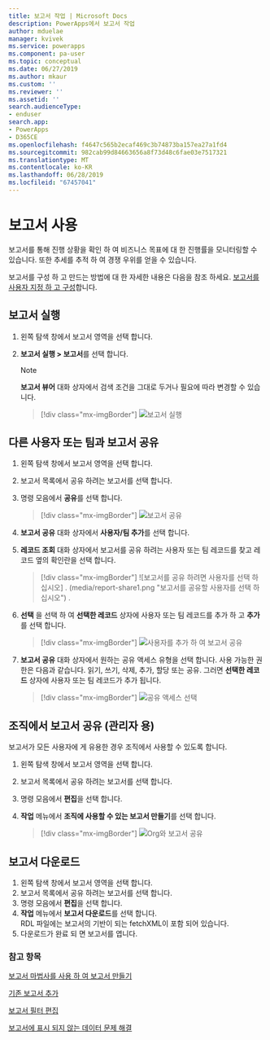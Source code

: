 ```yaml
---
title: 보고서 작업 | Microsoft Docs
description: PowerApps에서 보고서 작업
author: mduelae
manager: kvivek
ms.service: powerapps
ms.component: pa-user
ms.topic: conceptual
ms.date: 06/27/2019
ms.author: mkaur
ms.custom: ''
ms.reviewer: ''
ms.assetid: ''
search.audienceType:
- enduser
search.app:
- PowerApps
- D365CE
ms.openlocfilehash: f4647c565b2ecaf469c3b74873ba157ea27a1fd4
ms.sourcegitcommit: 982cab99d84663656a8f73d48c6fae03e7517321
ms.translationtype: MT
ms.contentlocale: ko-KR
ms.lasthandoff: 06/28/2019
ms.locfileid: "67457041"
---
```

# <a name="work-with-reports"></a>보고서 사용

보고서를 통해 진행 상황을 확인 하 여 비즈니스 목표에 대 한 진행률을 모니터링할 수 있습니다. 또한 추세를 추적 하 여 경쟁 우위를 얻을 수 있습니다.  

보고서를 구성 하 고 만드는 방법에 대 한 자세한 내용은 다음을 참조 하세요. [보고서를 사용자 지정 하 고 구성](https://docs.microsoft.com/powerapps/maker/model-driven-apps/add-reporting-to-app)합니다.
  
## <a name="run-a-report"></a>보고서 실행  
  
1. 왼쪽 탐색 창에서 보고서 영역을 선택 합니다. 
2. **보고서 실행 > 보고서**를 선택 합니다.  
  
   > [!NOTE]
   >  **보고서 뷰어** 대화 상자에서 검색 조건을 그대로 두거나 필요에 따라 변경할 수 있습니다.  
   
   > [!div class="mx-imgBorder"]
   > ![보고서 실행](media/report-run.png "보고서 실행")
 
  
## <a name="share-a-report-with-other-users-or-teams"></a>다른 사용자 또는 팀과 보고서 공유    

1. 왼쪽 탐색 창에서 보고서 영역을 선택 합니다.  
2. 보고서 목록에서 공유 하려는 보고서를 선택 합니다.  
3. 명령 모음에서 **공유**를 선택 합니다.

   > [!div class="mx-imgBorder"]
   > ![보고서 공유](media/report-share.png "보고서 공유")
  
4. **보고서 공유** 대화 상자에서 **사용자/팀 추가**를 선택 합니다.    
5. **레코드 조회** 대화 상자에서 보고서를 공유 하려는 사용자 또는 팀 레코드를 찾고 레코드 옆의 확인란을 선택 합니다.

   > [!div class="mx-imgBorder"]
   > ![보고서를 공유 하려면 사용자를 선택 하십시오] . (media/report-share1.png "보고서를 공유할 사용자를 선택 하십시오") .

6. **선택** 을 선택 하 여 **선택한 레코드** 상자에 사용자 또는 팀 레코드를 추가 하 고 **추가**를 선택 합니다.

   > [!div class="mx-imgBorder"]
   > ![사용자를 추가 하 여 보고서 공유](media/report-share2.png "공유 보고서에 사용자 추가")
  
7. **보고서 공유** 대화 상자에서 원하는 공유 액세스 유형을 선택 합니다. 사용 가능한 권한은 다음과 같습니다. 읽기, 쓰기, 삭제, 추가, 할당 또는 공유. 그러면 **선택한 레코드** 상자에 사용자 또는 팀 레코드가 추가 됩니다.

   > [!div class="mx-imgBorder"]
   > ![공유 액세스 선택](media/report-share3.png "공유 액세스 선택")
  

## <a name="share-a-report-with-your-organization-for-admins"></a>조직에서 보고서 공유 (관리자 용)
 보고서가 모든 사용자에 게 유용한 경우 조직에서 사용할 수 있도록 합니다.  

1. 왼쪽 탐색 창에서 보고서 영역을 선택 합니다.  
2. 보고서 목록에서 공유 하려는 보고서를 선택 합니다.  
3. 명령 모음에서 **편집**을 선택 합니다.  
4. **작업** 메뉴에서 **조직에 사용할 수 있는 보고서 만들기**를 선택 합니다.  
  
   > [!div class="mx-imgBorder"]
   > ![Org와 보고서 공유](media/report-share4.png "Org와 보고서 공유")

## <a name="download-a-report"></a>보고서 다운로드

1. 왼쪽 탐색 창에서 보고서 영역을 선택 합니다. 
2. 보고서 목록에서 공유 하려는 보고서를 선택 합니다.  
3. 명령 모음에서 **편집**을 선택 합니다.  
4. **작업** 메뉴에서 **보고서 다운로드**를 선택 합니다.  
RDL 파일에는 보고서의 기반이 되는 fetchXML이 포함 되어 있습니다.
5. 다운로드가 완료 되 면 보고서를 엽니다.





### <a name="see-also"></a>참고 항목

[보고서 마법사를 사용 하 여 보고서 만들기](create-report-with-wizard.md)

[기존 보고서 추가](add-existing-report.md)

[보고서 필터 편집](edit-report-filter.md)

[보고서에 표시 되지 않는 데이터 문제 해결](troubleshoot-reports.md)


